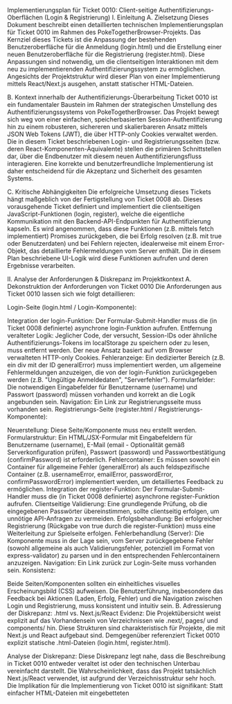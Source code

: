 Implementierungsplan für Ticket 0010: Client-seitige Authentifizierungs-Oberflächen (Login & Registrierung)
I. Einleitung
A. Zielsetzung
Dieses Dokument beschreibt einen detaillierten technischen Implementierungsplan für Ticket 0010 im Rahmen des PokeTogetherBrowser-Projekts. Das Kernziel dieses Tickets ist die Anpassung der bestehenden Benutzeroberfläche für die Anmeldung (login.html) und die Erstellung einer neuen Benutzeroberfläche für die Registrierung (register.html). Diese Anpassungen sind notwendig, um die clientseitigen Interaktionen mit dem neu zu implementierenden Authentifizierungssystem zu ermöglichen. Angesichts der Projektstruktur wird dieser Plan von einer Implementierung mittels React/Next.js ausgehen, anstatt statischer HTML-Dateien.

B. Kontext innerhalb der Authentifizierungs-Überarbeitung
Ticket 0010 ist ein fundamentaler Baustein im Rahmen der strategischen Umstellung des Authentifizierungssystems von PokeTogetherBrowser. Das Projekt bewegt sich weg von einer einfachen, speicherbasierten Session-Authentifizierung hin zu einem robusteren, sichereren und skalierbareren Ansatz mittels JSON Web Tokens (JWT), die über HTTP-only Cookies verwaltet werden. Die in diesem Ticket beschriebenen Login- und Registrierungsseiten (bzw. deren React-Komponenten-Äquivalente) stellen die primären Schnittstellen dar, über die Endbenutzer mit diesem neuen Authentifizierungsfluss interagieren. Eine korrekte und benutzerfreundliche Implementierung ist daher entscheidend für die Akzeptanz und Sicherheit des gesamten Systems.

C. Kritische Abhängigkeiten
Die erfolgreiche Umsetzung dieses Tickets hängt maßgeblich von der Fertigstellung von Ticket 0008 ab. Dieses vorausgehende Ticket definiert und implementiert die clientseitigen JavaScript-Funktionen (login, register), welche die eigentliche Kommunikation mit den Backend-API-Endpunkten für Authentifizierung kapseln. Es wird angenommen, dass diese Funktionen (z.B. mittels fetch implementiert) Promises zurückgeben, die bei Erfolg resolven (z.B. mit true oder Benutzerdaten) und bei Fehlern rejecten, idealerweise mit einem Error-Objekt, das detaillierte Fehlermeldungen vom Server enthält. Die in diesem Plan beschriebene UI-Logik wird diese Funktionen aufrufen und deren Ergebnisse verarbeiten.

II. Analyse der Anforderungen & Diskrepanz im Projektkontext
A. Dekonstruktion der Anforderungen von Ticket 0010
Die Anforderungen aus Ticket 0010 lassen sich wie folgt detaillieren:

Login-Seite (login.html / Login-Komponente):

Integration der login-Funktion: Der Formular-Submit-Handler muss die (in Ticket 0008 definierte) asynchrone login-Funktion aufrufen.
Entfernung veralteter Logik: Jeglicher Code, der versucht, Session-IDs oder ähnliche Authentifizierungs-Tokens im localStorage zu speichern oder zu lesen, muss entfernt werden. Der neue Ansatz basiert auf vom Browser verwalteten HTTP-only Cookies.
Fehleranzeige: Ein dedizierter Bereich (z.B. ein div mit der ID generalError) muss implementiert werden, um allgemeine Fehlermeldungen anzuzeigen, die von der login-Funktion zurückgegeben werden (z.B. "Ungültige Anmeldedaten", "Serverfehler").
Formularfelder: Die notwendigen Eingabefelder für Benutzername (username) und Passwort (password) müssen vorhanden und korrekt an die Logik angebunden sein.
Navigation: Ein Link zur Registrierungsseite muss vorhanden sein.
Registrierungs-Seite (register.html / Registrierungs-Komponente):

Neuerstellung: Diese Seite/Komponente muss neu erstellt werden.
Formularstruktur: Ein HTML/JSX-Formular mit Eingabefeldern für Benutzername (username), E-Mail (email - Optionalität gemäß Serverkonfiguration prüfen), Passwort (password) und Passwortbestätigung (confirmPassword) ist erforderlich.
Fehlercontainer: Es müssen sowohl ein Container für allgemeine Fehler (generalError) als auch feldspezifische Container (z.B. usernameError, emailError, passwordError, confirmPasswordError) implementiert werden, um detailliertes Feedback zu ermöglichen.
Integration der register-Funktion: Der Formular-Submit-Handler muss die (in Ticket 0008 definierte) asynchrone register-Funktion aufrufen.
Clientseitige Validierung: Eine grundlegende Prüfung, ob die eingegebenen Passwörter übereinstimmen, sollte clientseitig erfolgen, um unnötige API-Anfragen zu vermeiden.
Erfolgsbehandlung: Bei erfolgreicher Registrierung (Rückgabe von true durch die register-Funktion) muss eine Weiterleitung zur Spielseite erfolgen.
Fehlerbehandlung (Server): Die Komponente muss in der Lage sein, vom Server zurückgegebene Fehler (sowohl allgemeine als auch Validierungsfehler, potenziell im Format von express-validator) zu parsen und in den entsprechenden Fehlercontainern anzuzeigen.
Navigation: Ein Link zurück zur Login-Seite muss vorhanden sein.
Konsistenz:

Beide Seiten/Komponenten sollten ein einheitliches visuelles Erscheinungsbild (CSS) aufweisen.
Die Benutzerführung, insbesondere das Feedback bei Aktionen (Laden, Erfolg, Fehler) und die Navigation zwischen Login und Registrierung, muss konsistent und intuitiv sein.
B. Adressierung der Diskrepanz: .html vs. Next.js/React
Evidenz: Die Projektübersicht weist explizit auf das Vorhandensein von Verzeichnissen wie .next/, pages/ und components/ hin. Diese Strukturen sind charakteristisch für Projekte, die mit Next.js und React aufgebaut sind. Demgegenüber referenziert Ticket 0010 explizit statische .html-Dateien (login.html, register.html).

Analyse der Diskrepanz: Diese Diskrepanz legt nahe, dass die Beschreibung in Ticket 0010 entweder veraltet ist oder den technischen Unterbau vereinfacht darstellt. Die Wahrscheinlichkeit, dass das Projekt tatsächlich Next.js/React verwendet, ist aufgrund der Verzeichnisstruktur sehr hoch. Die Implikation für die Implementierung von Ticket 0010 ist signifikant: Statt einfacher HTML-Dateien mit eingebetteten <script>-Tags und direkter DOM-Manipulation muss die Implementierung im Rahmen einer komponentenbasierten Architektur erfolgen. Dies bedeutet die Erstellung von React-Komponenten (z.B. funktionale Komponenten in pages/auth/login.js und pages/auth/register.js oder dedizierte Komponenten in components/auth/), die Verwendung von React Hooks für die Zustandsverwaltung (useState für Formularwerte, Fehler, Ladezustände) und Event-Handling (z.B. onSubmit am Formular), sowie die Nutzung des Next.js-Routers (useRouter) für Weiterleitungen. Die in Ticket 0010 bereitgestellten JavaScript-Codebeispiele dienen somit als logische Vorlage, müssen aber in das reaktive Paradigma von React übersetzt werden.

Empfehlung: Die Implementierung sollte unter der Annahme erfolgen, dass eine Next.js/React-Umgebung vorliegt. Der nachfolgende Plan ist darauf ausgerichtet und verwendet entsprechende Terminologie und Konzepte (JSX, Hooks, Komponenten). Sollte sich wider Erwarten herausstellen, dass doch statische HTML-Dateien verwendet werden, bleiben die Grundprinzipien (Formularstruktur, API-Aufrufe, Fehlerbehandlung) ähnlich, die konkrete Umsetzung (direkte DOM-Manipulation statt State Management) würde sich jedoch unterscheiden.

III. Implementierungsplan: Anpassung der Login-Seite/Komponente
A. Komponentenstruktur (JSX/HTML)
Es wird empfohlen, eine React-Komponente zu erstellen oder anzupassen, z.B. unter pages/auth/login.js.

JSX-Struktur:

Ein <form>-Element mit einem onSubmit-Handler, der an eine handleSubmit-Funktion gebunden ist: <form id="loginForm" onSubmit={handleSubmit}>.
Eingabefelder für Benutzername und Passwort, deren value an React-State-Variablen gebunden ist und deren onChange-Handler die State-Updates durchführen:
JavaScript

<label htmlFor="username">Benutzername:</label>
<input type="text" id="username" name="username" value={username} onChange={(e) => setUsername(e.target.value)} required />

<label htmlFor="password">Passwort:</label>
<input type="password" id="password" name="password" value={password} onChange={(e) => setPassword(e.target.value)} required />
Ein Container zur Anzeige allgemeiner Fehler, dessen Sichtbarkeit und Inhalt an eine React-State-Variable gebunden sind:
JavaScript

<div id="generalError" style={{ display: error? 'block' : 'none', color: 'red' }}>
  {error}
</div>
Ein Submit-Button, dessen disabled-Zustand an eine isLoading-State-Variable gebunden ist:
JavaScript

<button type="submit" disabled={isLoading}>
  {isLoading? 'Anmelden...' : 'Anmelden'}
</button>
Ein Navigationslink zur Registrierungsseite unter Verwendung der Next.js <Link>-Komponente:
JavaScript

<p>
  Noch kein Konto? <Link href="/auth/register"><a>Registrieren</a></Link>
</p>
(Tabelle) Vorgeschlagene HTML/JSX-Element-IDs und Zweck (Login):

ID	Elementtyp	Zweck
loginForm	form	Das Hauptformular für die Anmeldung
username	input	Eingabefeld für den Benutzernamen
password	input	Eingabefeld für das Passwort
generalError	div	Container zur Anzeige allgemeiner Fehler (API, Netzwerk)

In Google Sheets exportieren
*Begründung:* Die Standardisierung von IDs erleichtert die Verknüpfung von JSX-Elementen mit State und Logik, verbessert die Testbarkeit und ermöglicht konsistentes CSS-Styling. Es formalisiert die im Ticket beschriebene Struktur.
B. CSS-Styling
Es wird empfohlen, einen konsistenten Styling-Ansatz zu verwenden (z.B. globale CSS-Datei, CSS Modules, Tailwind CSS oder eine im Projekt bereits etablierte UI-Bibliothek), um ein einheitliches Erscheinungsbild mit der Registrierungskomponente und dem Rest der Anwendung sicherzustellen.
Besonderes Augenmerk sollte auf das Styling von Fehlerzuständen gelegt werden (z.B. rote Textfarbe für Fehlermeldungen).
Der disabled-Zustand des Submit-Buttons während des Ladevorgangs sollte visuell kenntlich gemacht werden (z.B. ausgegraut, anderer Cursor).
C. State Management (React Hooks)
Die Verwaltung des Komponentenzustands sollte über React Hooks erfolgen:

useState für die Werte der Eingabefelder:
JavaScript

const [username, setUsername] = useState('');
const [password, setPassword] = useState('');
useState für die Verwaltung von Fehlermeldungen:
JavaScript

const [error, setError] = useState(null);
useState für die Verwaltung des Ladezustands während API-Aufrufen:
JavaScript

const [isLoading, setIsLoading] = useState(false);
useRouter von Next.js für die programmatische Weiterleitung:
JavaScript

import { useRouter } from 'next/router';
//... innerhalb der Komponente:
const router = useRouter();
D. Logik (JavaScript/React)
Die Kernlogik befindet sich in der handleSubmit-Funktion:

JavaScript

import { useState } from 'react';
import { useRouter } from 'next/router';
import Link from 'next/link';
// Annahme: login-Funktion ist aus einem Service-Modul importiert
import { login } from '../services/authService'; // Pfad anpassen

export default function LoginPage() {
  const [username, setUsername] = useState('');
  const [password, setPassword] = useState('');
  const [error, setError] = useState(null);
  const [isLoading, setIsLoading] = useState(false);
  const router = useRouter();

  const handleSubmit = async (event) => {
    event.preventDefault(); // Standard-Formularabsendung verhindern
    setError(null); // Vorherige Fehler zurücksetzen
    setIsLoading(true); // Ladezustand aktivieren

    try {
      // Aufruf der login-Funktion aus Ticket 0008
      const success = await login(username, password);

      if (success) {
        // Erfolgreiche Anmeldung -> Weiterleitung zur Spielseite
        // Pfad '/game' an die tatsächliche Route anpassen
        router.push('/game');
      } else {
         // Sollte nicht passieren, wenn login() bei Fehler einen Error wirft
         setError('Anmeldung fehlgeschlagen. Unbekannter Grund.');
      }
    } catch (err) {
      // Fehlerbehandlung
      console.error('Login-Fehler:', err);
      // Anzeige der Fehlermeldung aus dem Error-Objekt
      setError(err.message |
| 'Ein unbekannter Fehler ist aufgetreten.');
    } finally {
      // Ladezustand immer deaktivieren
      setIsLoading(false);
    }
  };

  // JSX Struktur wie in III.A beschrieben
  return (
    <form id="loginForm" onSubmit={handleSubmit}>
      {/*... Labels und Inputs für username, password... */}
       <label htmlFor="username">Benutzername:</label>
       <input type="text" id="username" name="username" value={username} onChange={(e) => setUsername(e.target.value)} required disabled={isLoading} />

       <label htmlFor="password">Passwort:</label>
       <input type="password" id="password" name="password" value={password} onChange={(e) => setPassword(e.target.value)} required disabled={isLoading} />

      {/* Fehleranzeige */}
      {error && (
        <div id="generalError" style={{ color: 'red', marginTop: '10px' }}>
          {error}
        </div>
      )}

      {/* Submit Button */}
      <button type="submit" disabled={isLoading}>
        {isLoading? 'Anmelden...' : 'Anmelden'}
      </button>

      {/* Link zur Registrierung */}
      <p>
        Noch kein Konto? <Link href="/auth/register"><a>Registrieren</a></Link>
      </p>
    </form>
  );
}
Es ist entscheidend, dass die login-Funktion (aus Ticket 0008) bei API-Fehlern (z.B. 401 Unauthorized, 500 Internal Server Error) einen Error wirft, dessen message-Eigenschaft die vom Server gesendete Fehlermeldung enthält. Der catch-Block in der Komponente fängt diese Fehler sowie potenzielle Netzwerkfehler ab und zeigt die entsprechende Nachricht dem Benutzer an. Jegliche Logik bezüglich localStorage ist hier obsolet.

IV. Implementierungsplan: Erstellung der Registrierungs-Seite/Komponente
A. Komponentenstruktur (JSX/HTML)
Es wird empfohlen, eine neue React-Komponente unter pages/auth/register.js zu erstellen.

JSX-Struktur:

Ein <form>-Element: <form id="registerForm" onSubmit={handleSubmit}>.
Eingabefelder für username, email, password, confirmPassword, jeweils mit <label> und an React-State gebunden. type="email" und type="password" verwenden.
JavaScript

<label htmlFor="username">Benutzername:</label>
<input type="text" id="username" name="username" value={formData.username} onChange={handleChange} required />
<div id="usernameError" style={{ color: 'red' }}>{errors.username}</div>

<label htmlFor="email">E-Mail (optional):</label>
<input type="email" id="email" name="email" value={formData.email} onChange={handleChange} />
<div id="emailError" style={{ color: 'red' }}>{errors.email}</div>

<label htmlFor="password">Passwort:</label>
<input type="password" id="password" name="password" value={formData.password} onChange={handleChange} required />
<div id="passwordError" style={{ color: 'red' }}>{errors.password}</div>

<label htmlFor="confirmPassword">Passwort bestätigen:</label>
<input type="password" id="confirmPassword" name="confirmPassword" value={formData.confirmPassword} onChange={handleChange} required />
<div id="confirmPasswordError" style={{ color: 'red' }}>{errors.confirmPassword}</div>
Ein Container für allgemeine Fehler:
JavaScript

<div id="generalError" style={{ display: errors.general? 'block' : 'none', color: 'red' }}>
  {errors.general}
</div>
Ein Submit-Button: <button type="submit" disabled={isLoading}>Registrieren</button>.
Ein Navigationslink zur Login-Seite: <Link href="/auth/login"><a>Bereits ein Konto? Anmelden</a></Link>.
(Tabelle) Vorgeschlagene HTML/JSX-Element-IDs und Zweck (Registrierung):

ID	Elementtyp	Zweck
registerForm	form	Das Hauptformular für die Registrierung
username	input	Eingabefeld für den Benutzernamen
email	input	Eingabefeld für die E-Mail-Adresse
password	input	Eingabefeld für das Passwort
confirmPassword	input	Eingabefeld für die Passwortbestätigung
usernameError	div	Container für feldspezifische Fehler (Benutzername)
emailError	div	Container für feldspezifische Fehler (E-Mail)
passwordError	div	Container für feldspezifische Fehler (Passwort)
confirmPasswordError	div	Container für feldspezifische Fehler (Passwortbestätigung)
generalError	div	Container für allgemeine Fehler (API, Server, nicht feldbezogen)

In Google Sheets exportieren
*Begründung:* Die Registrierung hat mehr potenzielle Fehlerquellen (Validierung pro Feld, Passwort-Mismatch). Die explizite Zuordnung von IDs zu Fehlercontainern ist essentiell für die Implementierung einer differenzierten Fehleranzeige und verbessert die Übersichtlichkeit.
B. CSS-Styling
Die Styling-Konsistenz mit der Login-Komponente ist wichtig. Der gewählte Ansatz (Global, Modules, etc.) sollte beibehalten werden.
Es muss sichergestellt werden, dass auch mehrere gleichzeitig auftretende (feldbezogene) Fehlermeldungen klar und übersichtlich dargestellt werden können, ohne das Layout zu zerstören.
C. State Management (React Hooks)
useState für die Formularwerte, idealerweise in einem Objekt zusammengefasst:
JavaScript

const [formData, setFormData] = useState({
  username: '',
  email: '',
  password: '',
  confirmPassword: '',
});
useState für die Verwaltung eines strukturierten Fehlerobjekts, das sowohl feldbezogene als auch allgemeine Fehler aufnehmen kann:
JavaScript

const initialErrors = { username: null, email: null, password: null, confirmPassword: null, general: null };
const [errors, setErrors] = useState(initialErrors);
useState für den Ladezustand:
JavaScript

const [isLoading, setIsLoading] = useState(false);
useRouter für die Weiterleitung:
JavaScript

import { useRouter } from 'next/router';
const router = useRouter();
D. Logik (JavaScript/React)
Die handleSubmit-Funktion wird komplexer, insbesondere die Fehlerbehandlung:

JavaScript

import { useState } from 'react';
import { useRouter } from 'next/router';
import Link from 'next/link';
// Annahme: register-Funktion ist aus einem Service-Modul importiert
import { register } from '../services/authService'; // Pfad anpassen

export default function RegisterPage() {
  const [formData, setFormData] = useState({ /*... initial state... */ });
  const initialErrors = { username: null, email: null, password: null, confirmPassword: null, general: null };
  const [errors, setErrors] = useState(initialErrors);
  const [isLoading, setIsLoading] = useState(false);
  const router = useRouter();

  const handleChange = (event) => {
    const { name, value } = event.target;
    setFormData(prev => ({...prev, [name]: value }));
  };

  const handleSubmit = async (event) => {
    event.preventDefault();
    setErrors(initialErrors); // Fehler zurücksetzen
    setIsLoading(true);

    const { username, email, password, confirmPassword } = formData;

    // 1. Client-seitige Validierung (UX-Verbesserung)
    if (password!== confirmPassword) {
      setErrors(prev => ({...prev, confirmPassword: 'Passwörter stimmen nicht überein.' }));
      setIsLoading(false);
      return; // Abbruch
    }

    try {
      // 2. Aufruf der register-Funktion (Ticket 0008)
      const success = await register(username, email, password, confirmPassword);

      if (success) {
        // Erfolgreiche Registrierung -> Weiterleitung
        router.push('/game'); // Pfad anpassen
      } else {
         // Sollte nicht passieren, wenn register() bei Fehler einen Error wirft
         setErrors(prev => ({...prev, general: 'Registrierung fehlgeschlagen. Unbekannter Grund.' }));
      }
    } catch (err) {
      // 3. Detaillierte Fehlerbehandlung (Server-Antwort)
      console.error('Registrierungs-Fehler:', err);
      let errorMessage = err.message |
| 'Ein unbekannter Fehler ist aufgetreten.';
      let parsedErrors = {...initialErrors }; // Temporäres Fehlerobjekt

      // Versuch, die Fehlermeldung als JSON-Array (von express-validator) zu parsen
      try {
        const errorData = JSON.parse(errorMessage);
        if (Array.isArray(errorData)) {
          // Es ist ein Array, vermutlich von express-validator
          errorData.forEach(validationError => {
            if (validationError.param && parsedErrors.hasOwnProperty(validationError.param)) {
              // Fehler einem spezifischen Feld zuordnen
              parsedErrors[validationError.param] = validationError.msg;
            } else {
              // Feld nicht bekannt oder kein 'param', als allgemeiner Fehler behandeln
              parsedErrors.general = (parsedErrors.general? parsedErrors.general + ' ' : '') + validationError.msg;
            }
          });
          if (!parsedErrors.general && Object.values(parsedErrors).every(v => v === null)) {
             // Fallback, falls Parsing erfolgreich war, aber keine Fehler zugeordnet wurden
             parsedErrors.general = "Validierungsfehler aufgetreten.";
          }
        } else {
          // JSON, aber kein Array - als allgemeiner Fehler
          parsedErrors.general = errorMessage;
        }
      } catch (parseError) {
        // Kein valides JSON - ursprüngliche Nachricht als allgemeiner Fehler
        parsedErrors.general = errorMessage;
      }
       // Fehler im State setzen, um die UI zu aktualisieren
      setErrors(parsedErrors);

    } finally {
      // 4. Ladezustand zurücksetzen
      setIsLoading(false);
    }
  };

  // JSX Struktur wie in IV.A beschrieben
  return (
    <form id="registerForm" onSubmit={handleSubmit}>
      {/*... Labels, Inputs und Fehler-Divs für username, email, password, confirmPassword... */}
      <label htmlFor="username">Benutzername:</label>
      <input type="text" id="username" name="username" value={formData.username} onChange={handleChange} required disabled={isLoading} />
      {errors.username && <div id="usernameError" style={{ color: 'red' }}>{errors.username}</div>}

      <label htmlFor="email">E-Mail (optional):</label>
      <input type="email" id="email" name="email" value={formData.email} onChange={handleChange} disabled={isLoading}/>
      {errors.email && <div id="emailError" style={{ color: 'red' }}>{errors.email}</div>}

      <label htmlFor="password">Passwort:</label>
      <input type="password" id="password" name="password" value={formData.password} onChange={handleChange} required disabled={isLoading}/>
      {errors.password && <div id="passwordError" style={{ color: 'red' }}>{errors.password}</div>}

      <label htmlFor="confirmPassword">Passwort bestätigen:</label>
      <input type="password" id="confirmPassword" name="confirmPassword" value={formData.confirmPassword} onChange={handleChange} required disabled={isLoading}/>
      {errors.confirmPassword && <div id="confirmPasswordError" style={{ color: 'red' }}>{errors.confirmPassword}</div>}


      {/* Allgemeine Fehleranzeige */}
      {errors.general && (
        <div id="generalError" style={{ color: 'red', marginTop: '10px' }}>
          {errors.general}
        </div>
      )}

      {/* Submit Button */}
      <button type="submit" disabled={isLoading}>
        {isLoading? 'Registrieren...' : 'Registrieren'}
      </button>

      {/* Link zum Login */}
      <p>
        Bereits ein Konto? <Link href="/auth/login"><a>Anmelden</a></Link>
      </p>
    </form>
  );
}
Die Fehlerbehandlung im catch-Block ist hier zentral. Sie antizipiert, dass die register-Funktion bei Validierungsfehlern (die serverseitig durch Ticket 0005 via express-validator entstehen) einen Fehler wirft, dessen message ein JSON-String eines Arrays ist. Dieses Array enthält Objekte mit param (dem Feldnamen) und msg (der Fehlermeldung). Die Logik versucht, dieses Format zu parsen und die Fehler den entsprechenden Feldern im errors-State zuzuordnen. Falls das Parsing fehlschlägt oder die Fehlermeldung ein anderes Format hat (z.B. einfacher Text bei "Benutzername bereits vergeben"), wird die Meldung dem general-Fehler zugewiesen. Diese differenzierte Behandlung ist entscheidend für eine gute User Experience, da sie dem Benutzer genau anzeigt, welche Eingaben korrigiert werden müssen.

V. Integration von Best Practices
A. User Experience (UX)
Ladeindikatoren: Die Verwendung des isLoading-States zum Deaktivieren des Submit-Buttons und potenziell zur Anzeige eines Spinners gibt dem Benutzer klares Feedback, dass eine Aktion im Gange ist. Dies verhindert doppelte Submits und reduziert Unsicherheit.
Klares Feedback: Eindeutige Erfolgs- (Weiterleitung) und Fehlermeldungen (spezifisch vs. allgemein) sind essentiell. Die Fehlermeldungen sollten benutzerfreundlich formuliert sein.
Eingabefeedback (Optional): Echtzeit-Validierung während der Eingabe (z.B. Passwortstärkeanzeige, E-Mail-Formatprüfung) kann die UX verbessern, sollte aber performant implementiert sein.
Wiederverwendbarkeit: Die Muster für Formularbehandlung (State-Management, Validierung, API-Aufruf, Fehleranzeige, Ladezustand) sind in Login und Registrierung sehr ähnlich. Es sollte erwogen werden, diese Logik in eine wiederverwendbare React Hook (z.B. useAuthForm) oder eine Basis-Komponente zu extrahieren. Dies fördert Konsistenz, reduziert Code-Duplizierung (DRY-Prinzip) und erleichtert die Wartung sowie die Implementierung zukünftiger Formulare in der Anwendung.
B. Barrierefreiheit (Accessibility, a11y)
Semantisches HTML/JSX: Korrekte Verwendung von <form>, <label>, <input>, <button>.
Label-Verknüpfung: Sicherstellen, dass jedes <label> mittels htmlFor korrekt mit der id des zugehörigen <input>-Elements verknüpft ist.
ARIA-Attribute: Bei Bedarf ARIA-Attribute verwenden, um die Zugänglichkeit für Screenreader zu verbessern. Insbesondere aria-invalid="true" für Felder mit Fehlern und aria-describedby können nützlich sein, um Eingabefelder programmatisch mit ihren Fehlermeldungs-Containern zu verknüpfen.
Tastaturbedienbarkeit: Sicherstellen, dass alle Formularelemente per Tastatur erreichbar und bedienbar sind (Tab-Reihenfolge, Enter zum Absenden).
C. Client-seitige Validierung
Zweck: Dient primär der Verbesserung der User Experience durch sofortiges Feedback (z.B. Passwort-Mismatch, leere Pflichtfelder) und der Reduzierung unnötiger Serverlast.
Einschränkung: Darf niemals die serverseitige Validierung (implementiert in Ticket 0005) ersetzen. Die serverseitige Validierung ist die einzige verlässliche Instanz zur Sicherstellung der Datenintegrität und Sicherheit.
D. Code-Wartbarkeit
Komponentenstruktur: Bei Verwendung von React sollten die Login- und Registrierungslogik in klar definierte, fokussierte Komponenten aufgeteilt werden (Single Responsibility Principle).
Service-Schicht: Die API-Aufruffunktionen (login, register aus Ticket 0008) sollten idealerweise in einem separaten Service-Modul gekapselt sein (z.B. client/src/services/authService.js), um die UI-Komponenten von der direkten API-Kommunikationslogik zu entkoppeln.
VI. Potenzielle Herausforderungen und Lösungsstrategien
A. Asynchrone Operationen
Herausforderung: Korrekte Handhabung von Zustandsänderungen und UI-Updates im Kontext asynchroner API-Aufrufe. Race Conditions oder inkonsistente Zustände können auftreten, wenn z.B. der Benutzer schnell hintereinander klickt oder die Netzwerkantwort verzögert ist.
Lösungsstrategie: Konsequente Nutzung von async/await mit try...catch...finally-Blöcken. Sorgfältige Verwaltung des isLoading-Zustands, um Mehrfachsendungen zu verhindern. Sicherstellen, dass State-Updates (Fehler, Formularwerte) korrekt innerhalb der asynchronen Logik und im finally-Block gehandhabt werden.
B. Handhabung von Server-Fehlerformaten
Herausforderung: Das Backend-API liefert möglicherweise Fehler in unterschiedlichen oder unerwarteten Formaten zurück, oder das Format ändert sich im Laufe der Entwicklung. Die im Registrierungs-Handler implementierte Parsing-Logik ist anfällig dafür.
Lösungsstrategie:
Klare API-Verträge: Eine eindeutige Definition der erwarteten Fehlerformate (Statuscodes und Response Bodies) zwischen Frontend und Backend ist essentiell.
Robuste Parsing-Logik: Die Fehlerbehandlung im catch-Block (siehe IV.D) muss robust implementiert sein und einen Fallback auf eine allgemeine Fehlermeldung vorsehen, falls das erwartete Format (z.B. JSON-Array von express-validator) nicht erkannt wird.
Logging: Ausführliches Logging der empfangenen Fehlerobjekte im Frontend (console.error) hilft bei der Fehlersuche.
(Tabelle) Vorgeschlagene Abbildung von Server-Fehlern auf Client-Aktionen:
HTTP Status	Erwartetes Body-Format (Beispiele)	Client-Aktion	Betroffener Error-State Key(s)
400	[{ param: 'field', msg: 'message' },...] (Validator)	Parse Array, zeige msg bei field an	errors[field]
400 / 409	{ message: 'Benutzer existiert bereits' } o.ä.	Zeige Nachricht im allgemeinen Fehlerbereich an	errors.general
401	{ message: 'Ungültige Anmeldedaten' }	Zeige Nachricht im allgemeinen Fehlerbereich an (Login)	errors.general
422	(Alternative für Validierungsfehler)	Ähnlich wie 400 Validator Array	errors[field]
500	{ message: 'Internal Server Error' } oder Text	Zeige generische Server-Fehlermeldung an	errors.general
Netzwerkerr.	(Fetch wirft Fehler)	Zeige generische Netzwerk-Fehlermeldung an	errors.general

In Google Sheets exportieren
    *Begründung:* Diese Tabelle dient als expliziter Leitfaden für Entwickler bei der Implementierung der `catch`-Logik. Sie reduziert Unklarheiten und stellt sicher, dass verschiedene Fehlerszenarien konsistent und benutzerfreundlich behandelt werden, was direkt die Robustheit der Fehlerbehandlung verbessert.
C. Weiterleitung und Zustand
Herausforderung: Sicherstellen, dass nach erfolgreicher Anmeldung/Registrierung und Weiterleitung zur Spielseite (/game) der notwendige Anwendungszustand korrekt initialisiert wird. Die Spielseite benötigt möglicherweise sofort Zugriff auf Benutzerdaten.
Lösungsstrategie: Die Authentifizierung basiert auf dem JWT-Cookie, das der Browser automatisch mitsendet. Die Zielseite (/game) sollte bei Bedarf (z.B. in einem useEffect-Hook) eine Anfrage an einen geschützten API-Endpunkt senden (z.B. /api/user/profile), um aktuelle Benutzerdaten abzurufen. Die Authentifizierung erfolgt über das Cookie. Sensible Daten sollten nicht über URL-Parameter übergeben werden.
D. Cross-Browser-Kompatibilität
Herausforderung: Geringfügige Unterschiede im Verhalten von Browsern bezüglich Formular-Handling, CSS-Rendering oder JavaScript-APIs.
Lösungsstrategie: Verwendung von Standard-Web-APIs wie fetch. Einsatz von CSS-Resets oder Frameworks (wie Tailwind CSS, falls verwendet), die Normalisierung bieten. Regelmäßige Tests in den Zielbrowsern. Bei Verwendung von Next.js ist die Notwendigkeit für Polyfills für moderne JavaScript-Features in der Regel geringer.
E. Adaption an Next.js/React
Herausforderung: Entwickler, die weniger vertraut mit React/Next.js sind, könnten Schwierigkeiten haben, die prozeduralen JavaScript-Beispiele aus dem Ticket in die Komponenten- und Hook-basierte Struktur zu übersetzen.
Lösungsstrategie: Bereitstellung klarer, auf React basierender konzeptioneller Code-Beispiele (siehe Abschnitt VII). Verweis auf die offizielle Dokumentation von React (Hooks: useState, useEffect) und Next.js (useRouter, <Link>, Seitenstruktur). Paarprogrammierung oder Code-Reviews können ebenfalls unterstützen.
VII. Konzeptionelle Code-Konstrukte (React/Next.js)
Die folgenden Snippets illustrieren die Kernkonzepte für die Implementierung in einer Next.js/React-Umgebung. Sie gehen davon aus, dass login und register Funktionen aus ../services/authService importiert werden und Promises zurückgeben/werfen, wie in Ticket 0008 vorgesehen.

A. Login-Komponente Snippet (pages/auth/login.js)
JavaScript

import { useState } from 'react';
import { useRouter } from 'next/router';
import Link from 'next/link';
import { login } from '../services/authService'; // Pfad anpassen

export default function LoginPage() {
  const [username, setUsername] = useState('');
  const [password, setPassword] = useState('');
  const [error, setError] = useState(null);
  const [isLoading, setIsLoading] = useState(false);
  const router = useRouter();

  const handleSubmit = async (event) => {
    event.preventDefault();
    setError(null);
    setIsLoading(true);

    try {
      await login(username, password);
      router.push('/game'); // Zielroute anpassen
    } catch (err) {
      console.error('Login Error:', err);
      setError(err.message |
| 'Anmeldung fehlgeschlagen.');
    } finally {
      setIsLoading(false);
    }
  };

  return (
    <div>
      <h1>Anmelden</h1>
      <form id="loginForm" onSubmit={handleSubmit}>
        <div>
          <label htmlFor="username">Benutzername:</label>
          <input
            type="text"
            id="username"
            value={username}
            onChange={(e) => setUsername(e.target.value)}
            required
            disabled={isLoading}
          />
        </div>
        <div>
          <label htmlFor="password">Passwort:</label>
          <input
            type="password"
            id="password"
            value={password}
            onChange={(e) => setPassword(e.target.value)}
            required
            disabled={isLoading}
          />
        </div>
        {error && (
          <div id="generalError" style={{ color: 'red', marginTop: '10px' }}>
            {error}
          </div>
        )}
        <button type="submit" disabled={isLoading}>
          {isLoading? 'Anmelden...' : 'Anmelden'}
        </button>
      </form>
      <p>
        Noch kein Konto? <Link href="/auth/register"><a>Registrieren</a></Link>
      </p>
    </div>
  );
}
B. Registrierungs-Komponente Snippet (pages/auth/register.js)
JavaScript

import { useState } from 'react';
import { useRouter } from 'next/router';
import Link from 'next/link';
import { register } from '../services/authService'; // Pfad anpassen

export default function RegisterPage() {
  const [formData, setFormData] = useState({
    username: '', email: '', password: '', confirmPassword: ''
  });
  const initialErrors = { username: null, email: null, password: null, confirmPassword: null, general: null };
  const [errors, setErrors] = useState(initialErrors);
  const [isLoading, setIsLoading] = useState(false);
  const router = useRouter();

  const handleChange = (e) => {
    setFormData({...formData, [e.target.name]: e.target.value });
  };

  const handleSubmit = async (event) => {
    event.preventDefault();
    setErrors(initialErrors);
    setIsLoading(true);

    const { username, email, password, confirmPassword } = formData;

    if (password!== confirmPassword) {
      setErrors(prev => ({...prev, confirmPassword: 'Passwörter stimmen nicht überein.' }));
      setIsLoading(false);
      return;
    }

    try {
      await register(username, email, password, confirmPassword);
      router.push('/game'); // Zielroute anpassen
    } catch (err) {
      console.error('Registration Error:', err);
      let errorMessage = err.message |
| 'Registrierung fehlgeschlagen.';
      let parsedErrors = {...initialErrors };

      try {
        const errorData = JSON.parse(errorMessage);
        if (Array.isArray(errorData)) {
          errorData.forEach(valErr => {
            if (valErr.param && parsedErrors.hasOwnProperty(valErr.param)) {
              parsedErrors[valErr.param] = valErr.msg;
            } else {
              parsedErrors.general = (parsedErrors.general? parsedErrors.general + ' ' : '') + valErr.msg;
            }
          });
           if (!parsedErrors.general && Object.values(parsedErrors).every(v => v === null)) {
             parsedErrors.general = "Validierungsfehler.";
           }
        } else {
          parsedErrors.general = errorMessage; // JSON, aber kein Array
        }
      } catch (parseError) {
         parsedErrors.general = errorMessage; // Kein JSON
      }
      setErrors(parsedErrors);
    } finally {
      setIsLoading(false);
    }
  };

  return (
    <div>
      <h1>Registrieren</h1>
      <form id="registerForm" onSubmit={handleSubmit}>
        {/* Input für username mit Label und Fehleranzeige */}
        <div>
          <label htmlFor="username">Benutzername:</label>
          <input type="text" name="username" id="username" value={formData.username} onChange={handleChange} required disabled={isLoading} />
          {errors.username && <div id="usernameError" style={{ color: 'red' }}>{errors.username}</div>}
        </div>
        {/* Input für email mit Label und Fehleranzeige */}
        <div>
          <label htmlFor="email">E-Mail (optional):</label>
          <input type="email" name="email" id="email" value={formData.email} onChange={handleChange} disabled={isLoading}/>
          {errors.email && <div id="emailError" style={{ color: 'red' }}>{errors.email}</div>}
        </div>
        {/* Input für password mit Label und Fehleranzeige */}
         <div>
          <label htmlFor="password">Passwort:</label>
          <input type="password" name="password" id="password" value={formData.password} onChange={handleChange} required disabled={isLoading}/>
          {errors.password && <div id="passwordError" style={{ color: 'red' }}>{errors.password}</div>}
        </div>
        {/* Input für confirmPassword mit Label und Fehleranzeige */}
        <div>
          <label htmlFor="confirmPassword">Passwort bestätigen:</label>
          <input type="password" name="confirmPassword" id="confirmPassword" value={formData.confirmPassword} onChange={handleChange} required disabled={isLoading}/>
          {errors.confirmPassword && <div id="confirmPasswordError" style={{ color: 'red' }}>{errors.confirmPassword}</div>}
        </div>

        {/* Allgemeine Fehleranzeige */}
        {errors.general && (
          <div id="generalError" style={{ color: 'red', marginTop: '10px' }}>
            {errors.general}
          </div>
        )}
        <button type="submit" disabled={isLoading}>
          {isLoading? 'Registrieren...' : 'Registrieren'}
        </button>
      </form>
      <p>
        Bereits ein Konto? <Link href="/auth/login"><a>Anmelden</a></Link>
      </p>
    </div>
  );
}
C. CSS/Styling Snippets (Konzeptionell)
Beispielhafte CSS-Regeln (z.B. in einer globalen CSS-Datei oder als CSS Module):

CSS

/* Basis-Styling für Formulare */
form {
  display: flex;
  flex-direction: column;
  gap: 15px; /* Abstand zwischen Formularelementen */
  max-width: 400px;
  margin: 20px auto;
  padding: 20px;
  border: 1px solid #ccc;
  border-radius: 8px;
}

form div { /* Container für Label + Input + Fehler */
  display: flex;
  flex-direction: column;
  gap: 5px;
}

label {
  font-weight: bold;
}

input[type="text"],
input[type="email"],
input[type="password"] {
  padding: 10px;
  border: 1px solid #ccc;
  border-radius: 4px;
}

/* Styling für Fehlertexte */
div[id$="Error"] { /* Wählt alle divs, deren ID auf "Error" endet */
  color: #D8000C; /* Rote Farbe für Fehler */
  font-size: 0.9em;
  /* Standardmäßig nicht angezeigt, wenn kein Fehlertext vorhanden ist (wird durch JS gesteuert) */
}

/* Styling für den Submit-Button */
button[type="submit"] {
  padding: 12px 20px;
  background-color: #4CAF50; /* Grüne Farbe */
  color: white;
  border: none;
  border-radius: 4px;
  cursor: pointer;
  font-size: 1em;
  transition: background-color 0.3s ease;
}

button[type="submit"]:hover {
  background-color: #45a049;
}

/* Styling für den deaktivierten Zustand des Buttons */
button[type="submit"]:disabled {
  background-color: #cccccc; /* Graue Farbe */
  cursor: not-allowed;
}

/* Styling für Links */
p a {
  color: #007bff;
  text-decoration: none;
}

p a:hover {
  text-decoration: underline;
}

Diese CSS-Regeln bieten eine grundlegende Struktur und visuelles Feedback. Sie sollten an das Gesamtdesign der PokeTogetherBrowser-Anwendung angepasst werden.

VIII. Abschluss und Verifizierung
A. Zusammenfassung der Implementierung
Die Umsetzung von Ticket 0010 erfordert die Anpassung der Login-Komponente und die Neuerstellung der Registrierungs-Komponente innerhalb der angenommenen Next.js/React-Architektur. Kernpunkte sind:

Komponentenerstellung/-anpassung: Aufbau der JSX-Struktur für beide Formulare.
State Management: Einsatz von React Hooks (useState, useRouter) zur Verwaltung von Eingaben, Fehlern und Ladezuständen.
Formularlogik: Implementierung von onSubmit-Handlern, die event.preventDefault() aufrufen, clientseitige Validierungen durchführen (Passwort-Mismatch) und die asynchronen Authentifizierungsfunktionen (login, register aus Ticket 0008) mittels async/await und try...catch...finally aufrufen.
Fehlerbehandlung: Implementierung einer robusten Logik zur Verarbeitung und Anzeige von Fehlern, insbesondere das Parsen potenzieller JSON-Fehlerarrays vom Server für die Registrierung, um feldbezogenes Feedback zu ermöglichen.
Erfolgsbehandlung: Weiterleitung zur Spielseite (/game) nach erfolgreicher Authentifizierung mittels Next.js Router.
Best Practices: Berücksichtigung von UX (Ladezustände, klares Feedback), Barrierefreiheit (semantisches HTML, Labels) und Code-Struktur (Komponenten, Service-Schicht).
B. Testen und Verifizierung
Eine gründliche Verifizierung ist entscheidend, um die korrekte Funktion sicherzustellen:

Funktionale Tests:
Testen des Login-Vorgangs mit korrekten und inkorrekten Anmeldedaten. Überprüfung der Fehleranzeige und der erfolgreichen Weiterleitung.
Testen des Registrierungs-Vorgangs mit gültigen Daten, bereits vergebenen Benutzernamen/E-Mails und verschiedenen Validierungsfehlern (z.B. zu kurzes Passwort, ungültige E-Mail, nicht übereinstimmende Passwörter). Überprüfung der feldbezogenen und allgemeinen Fehleranzeige sowie der erfolgreichen Weiterleitung.
Testen der Navigation zwischen Login- und Registrierungsseite.
API-Integrationstests: Sicherstellen, dass die Komponenten korrekt mit den tatsächlichen (oder gemockten) Backend-API-Endpunkten für /api/auth/login und /api/auth/register interagieren und die Antworten wie erwartet verarbeiten.
Authentifizierungsstatus: Überprüfen, ob nach erfolgreichem Login/Registrierung das HTTP-only Cookie korrekt gesetzt wird und bei nachfolgenden Anfragen (z.B. beim Laden der Spielseite oder bei der Socket.io-Verbindung) vom Browser gesendet wird.
UI-Tests: Überprüfung der visuellen Konsistenz, Responsivität auf verschiedenen Bildschirmgrößen und der Barrierefreiheit (Tastaturnavigation, Screenreader-Kompatibilität).
Fehlerszenarien: Explizites Testen von Netzwerkfehlern (z.B. durch Simulation einer unterbrochenen Verbindung) und Serverfehlern (Status 500), um sicherzustellen, dass die Anwendung darauf angemessen reagiert (Anzeige einer generischen Fehlermeldung).
C. Nächste Schritte
Die erfolgreiche Implementierung von Ticket 0010 schafft die notwendigen Benutzeroberflächen für das neue JWT/Cookie-basierte Authentifizierungssystem. Dies ist eine grundlegende Voraussetzung für die nächsten Schritte im Projekt, insbesondere:

Sicherung weiterer API-Endpunkte mittels der in Ticket 0006 definierten Authentifizierungs-Middleware.
Implementierung der Socket.io-Authentifizierung (Ticket 0007), die das vom Login/Registrierungsprozess erhaltene JWT verwendet.
Entwicklung von Features, die einen authentifizierten Benutzerstatus erfordern (z.B. Speichern/Laden des Spielstands, Inventarverwaltung).
